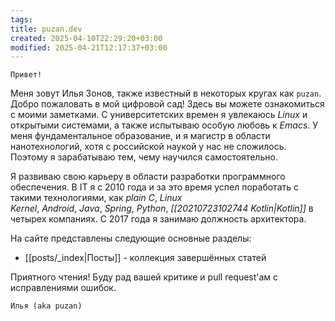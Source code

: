 ```yaml
---
tags: 
title: puzan.dev
created: 2025-04-10T22:29:20+03:00
modified: 2025-04-21T12:17:37+03:00
---
```


```poetry
Привет!
```

Меня зовут Илья Зонов, также известный в некоторых кругах как `puzan`. Добро пожаловать в мой цифровой сад! Здесь вы можете ознакомиться с моими заметками. С университетских времен я увлекаюсь _Linux_ и открытыми системами, а также испытываю особую любовь к _Emacs_. У меня фундаментальное образование, и я магистр в области нанотехнологий, хотя с российской наукой у нас не сложилось. Поэтому я зарабатываю тем, чему научился самостоятельно.

Я развиваю свою карьеру в области разработки программного обеспечения. В IT я с 2010 года и за это время успел поработать с такими технологиями, как _plain C_, _Linux Kernel_, _Android_, _Java_, _Spring_, _Python_, _[[20210723102744 Kotlin|Kotlin]]_ в четырех компаниях. С 2017 года я занимаю должность архитектора.

На сайте представлены следующие основные разделы:

- [[posts/_index|Посты]] - коллекция завершённых статей

Приятного чтения! Буду рад вашей критике и pull request'ам с исправлениями ошибок.

```poetry
Илья (aka puzan)
```
